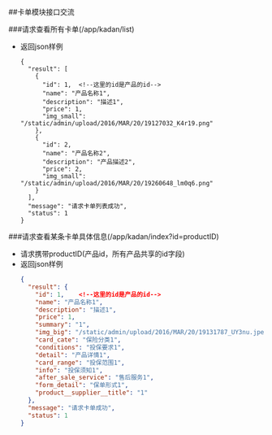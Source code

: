 ##卡单模块接口交流

###请求查看所有卡单(/app/kadan/list)
* 返回json样例
	```vim
	{
	  "result": [
		{
		  "id": 1,	<!--这里的id是产品的id-->
		  "name": "产品名称1",
		  "description": "描述1",
		  "price": 1,
		  "img_small": "/static/admin/upload/2016/MAR/20/19127032_K4r19.png"
		},
		{
		  "id": 2,
		  "name": "产品名称2",
		  "description": "产品描述2",
		  "price": 2,
		  "img_small": "/static/admin/upload/2016/MAR/20/19260648_lm0q6.png"
		}
	  ],
	  "message": "请求卡单列表成功",
	  "status": 1
	}
	```

###请求查看某条卡单具体信息(/app/kadan/index?id=productID)
* 请求携带productID(产品id，所有产品共享的id字段)
* 返回json样例
	```json
	{
	  "result": {
		"id": 1,	<!--这里的id是产品的id-->
		"name": "产品名称1",
		"description": "描述1",
		"price": 1,
		"summary": "1",
		"img_big": "/static/admin/upload/2016/MAR/20/19131787_UY3nu.jpeg",
		"card_cate": "保险分类1",
		"conditions": "投保要求1",
		"detail": "产品详情1",
		"card_range": "投保范围1",
		"info": "投保须知1",
		"after_sale_service": "售后服务1",
		"form_detail": "保单形式1",
		"product__supplier__title": "1"
	  },
	  "message": "请求卡单成功",
	  "status": 1
	}
	```
